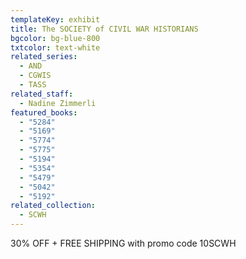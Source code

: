 ```yaml
---
templateKey: exhibit
title: The SOCIETY of CIVIL WAR HISTORIANS
bgcolor: bg-blue-800
txtcolor: text-white
related_series:
  - AND
  - CGWIS
  - TASS
related_staff:
  - Nadine Zimmerli
featured_books:
  - "5284"
  - "5169"
  - "5774"
  - "5775"
  - "5194"
  - "5354"
  - "5479"
  - "5042"
  - "5192"
related_collection:
  - SCWH
---
```

30% OFF + FREE SHIPPING with promo code 10SCWH